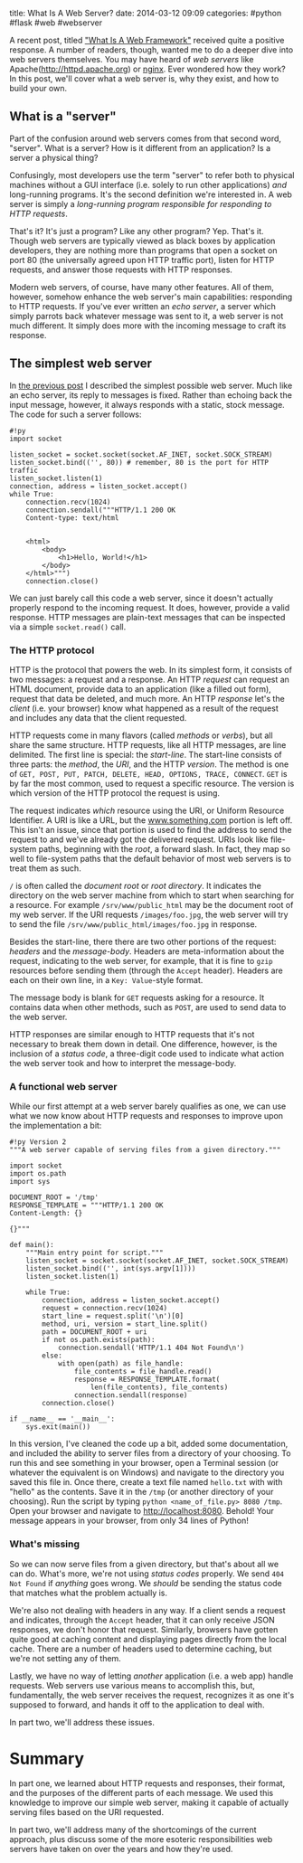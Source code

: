 title: What Is A Web Server?
date: 2014-03-12 09:09
categories: #python #flask #web #webserver

A recent post, titled ["What Is A Web Framework"](http://jeffknupp.com/blog/2014/03/03/what-is-a-web-framework/) received quite a positive
response. A number of readers, though, wanted me to do a deeper dive into web
servers themselves. You may have heard of *web servers* like Apache(http://httpd.apache.org) or
[nginx](http://www.nginx.com). Ever wondered how they work? In this post, we'll cover what a web
server is, why they exist, and how to build your own.
<!--more-->

## What is a "server"

Part of the confusion around web servers comes from that second word, "server".
What is a server? How is it different from an application? Is a server a
physical thing?

Confusingly, most developers use the term "server" to refer both to physical
machines without a GUI interface (i.e. solely to run other applications) *and* long-running
programs. It's the second definition we're interested in. A web server is simply
a *long-running program responsible for responding to HTTP requests*.

That's it? It's just a program? Like any other program? Yep. That's it. Though
web servers are typically viewed as black boxes by application developers, they
are nothing more than programs that open a socket on port 80 (the universally
agreed upon HTTP traffic port), listen for HTTP requests, and answer those
requests with HTTP responses.

Modern web servers, of course, have many other features. All of them, however,
somehow enhance the web server's main capabilities: responding to HTTP requests.
If you've ever written an *echo server*, a server which simply parrots back
whatever message was sent to it, a web server is not much different. It simply
does more with the incoming message to craft its response.

## The simplest web server

In [the previous post](http://jeffknupp.com/blog/2014/03/03/what-is-a-web-framework/) I described the simplest possible web server.
Much like an echo server, its reply to messages is fixed. Rather than echoing
back the input message, however, it always responds with a static, stock
message. The code for such a server follows:

    #!py
    import socket

    listen_socket = socket.socket(socket.AF_INET, socket.SOCK_STREAM)
    listen_socket.bind(('', 80)) # remember, 80 is the port for HTTP traffic
    listen_socket.listen(1)
    connection, address = listen_socket.accept()
    while True:
        connection.recv(1024)
        connection.sendall("""HTTP/1.1 200 OK
        Content-type: text/html


        <html>
            <body>
                <h1>Hello, World!</h1>
            </body>
        </html>""")
        connection.close()

We can just barely call this code a web server, since it doesn't actually
properly respond to the incoming request. It does, however, provide a valid
response. HTTP messages are plain-text messages that can be inspected via a
simple `socket.read()` call.

### The HTTP protocol

HTTP is the protocol that powers the web. In its simplest form, it consists of
two messages: a request and a response. An HTTP *request* can request an HTML
document, provide data to an application (like a filled out form), request that
data be deleted, and much more. An HTTP *response* let's the *client* (i.e. your
browser) know what happened as a result of the request and includes any data
that the client requested.

HTTP requests come in many flavors (called *methods* or *verbs*), but all share
the same structure. HTTP requests, like all HTTP messages, are line delimited.
The first line is special: the *start-line*. The start-line consists of
three parts: the *method*, the *URI*, and the HTTP *version*. The method is one
of `GET, POST, PUT, PATCH, DELETE, HEAD, OPTIONS, TRACE, CONNECT`. `GET` is by
far the most common, used to request a specific resource. The version is which
version of the HTTP protocol the request is using.

The request indicates
*which* resource using the URI, or Uniform Resource Identifier. A URI is like a
URL, but the www.something.com portion is left off. This isn't an issue, since 
that portion is used to find the address to send the request to and we've
already got the delivered request. URIs look like file-system paths, beginning
with the *root*, a forward slash. In fact, they map so well to file-system paths
that the default behavior of most web servers is to treat them as such.

`/` is often called the *document root* or *root directory*. It indicates the
directory on the web server machine from which to start when searching for a
resource. For example `/srv/www/public_html` may be the document root of my web
server. If the URI requests `/images/foo.jpg`, the web server will try to send
the file `/srv/www/public_html/images/foo.jpg` in response.

Besides the start-line, there there are two other portions of the request:
*headers* and the *message-body*. Headers are meta-information about the request, indicating to the web
server, for example, that it is fine to `gzip` resources before sending them
(through the `Accept` header). Headers are each on their own line, in a `Key:
Value`-style format. 

The message body is blank for `GET` requests asking for a resource. It contains
data when other methods, such as `POST`, are used to send data to the web
server.

HTTP responses are similar enough to HTTP requests that it's not necessary to
break them down in detail. One difference, however, is the inclusion of a
*status code*, a three-digit code used to indicate what action the web server
took and how to interpret the message-body.

### A functional web server

While our first attempt at a web server barely qualifies as one, we can use what
we now know about HTTP requests and responses to improve upon the implementation
a bit:

    #!py Version 2
    """A web server capable of serving files from a given directory."""

    import socket
    import os.path
    import sys

    DOCUMENT_ROOT = '/tmp'
    RESPONSE_TEMPLATE = """HTTP/1.1 200 OK
    Content-Length: {}

    {}"""

    def main():
        """Main entry point for script."""
        listen_socket = socket.socket(socket.AF_INET, socket.SOCK_STREAM)
        listen_socket.bind(('', int(sys.argv[1])))
        listen_socket.listen(1)

        while True:
            connection, address = listen_socket.accept()
            request = connection.recv(1024)
            start_line = request.split('\n')[0]
            method, uri, version = start_line.split()
            path = DOCUMENT_ROOT + uri
            if not os.path.exists(path):
                connection.sendall('HTTP/1.1 404 Not Found\n')
            else:
                with open(path) as file_handle:
                    file_contents = file_handle.read()
                    response = RESPONSE_TEMPLATE.format(
                        len(file_contents), file_contents)
                    connection.sendall(response)
            connection.close()

    if __name__ == '__main__':
        sys.exit(main())

In this version, I've cleaned the code up a bit, added some documentation, and
included the ability to server files from a directory of your choosing. To run
this and see something in your browser, open a Terminal session (or whatever the equivalent is on Windows)
and navigate to the directory you saved this file in. Once there, create a text file
named `hello.txt` with with "hello" as the contents. Save it in the `/tmp` (or another 
directory of your choosing). Run the script by typing `python <name_of_file.py> 8080 /tmp`.
Open your browser and navigate to
[http://localhost:8080](http://localhost:8080/hello.txt). Behold! Your message appears in
your browser, from only 34 lines of Python!

### What's missing

So we can now serve files from a given directory, but that's about all we can
do. What's more, we're not using *status codes* properly. We send `404 Not
Found` if *anything* goes wrong. We *should* be sending the status code that
matches what the problem actually is.

We're also not dealing with headers in any way. If a client sends a request and
indicates, through the `Accept` header, that it can only receive JSON responses,
we don't honor that request. Similarly, browsers have gotten quite good at
caching content and displaying pages directly from the local cache. There are a
number of headers used to determine caching, but we're not setting any of them.

Lastly, we have no way of letting *another* application (i.e. a web app) handle
requests. Web servers use various means to accomplish this, but, fundamentally,
the web server receives the request, recognizes it as one it's supposed to
forward, and hands it off to the application to deal with.

In part two, we'll address these issues.

# Summary

In part one, we learned about HTTP requests and responses, their format, and the
purposes of the different parts of each message. We used this knowledge to
improve our simple web server, making it capable of actually serving files based
on the URI requested.

In part two, we'll address many of the shortcomings of the current approach,
plus discuss some of the more esoteric responsibilities web servers have taken
on over the years and how they're used.
